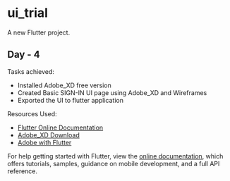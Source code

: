 # ui_trial

A new Flutter project.

## Day - 4

Tasks achieved:
* Installed Adobe_XD free version
* Created Basic SIGN-IN UI page using Adobe_XD and Wireframes
* Exported the UI to flutter application

Resources Used:
* [Flutter Online Documentation](https://flutter.dev/docs)
* [Adobe_XD Download](https://www.adobe.com/in/products/xd.html)
* [Adobe with Flutter](https://youtu.be/ZcS66NNbTGw)

For help getting started with Flutter, view the
[online documentation](https://flutter.dev/docs), which offers tutorials,
samples, guidance on mobile development, and a full API reference.
